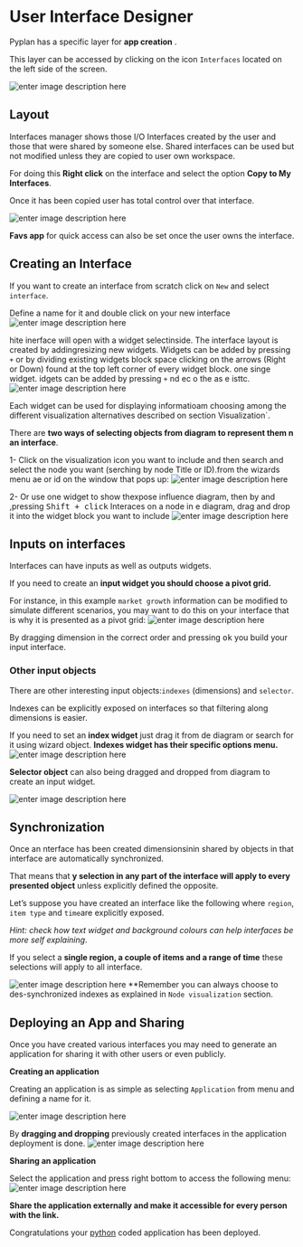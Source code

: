 
# User Interface Designer
Pyplan has a specific layer for **app creation** .

This layer can be accessed by clicking on the icon `Interfaces` located on the left side of the screen. 



![enter image description here](http://img.pyplan.org/UI_interfaces.png)
## Layout
Interfaces manager shows those I/O Interfaces created by the user and those that were shared by someone else.
Shared interfaces can be used but not modified unless they are copied to user own workspace.

For doing this **Right click** on the interface and select the option **Copy to My Interfaces**.

Once it has been copied user has total control over that interface.
 


![enter image description here](http://img.pyplan.org/Ui_layout_new1.png)

**Favs app** for quick access can also be set once the user owns the interface.

## Creating an Interface

If you want to create an interface from scratch click on `New` and select `interface`.

Define a name for it and double click on your new interface
![enter image description here](http://img.pyplan.org/Ui_new_interface.png)

hite inerface will open with a widget selectinside.
The interface layout is created by addingresizing new widgets. Widgets can be added by pressing `+` or by dividing existing widgets block space clicking on the arrows (Right or Down) found at the top left corner of every widget block.
one singe widget. idgets can be added by pressing `+` nd ec o the as e isttc.
![enter image description here](http://img.pyplan.org/Ui_blanck_interface.png)

Each widget can be used for displaying informatioam choosing among the different visualization alternatives described on section  Visualization`. 

There are **two ways of selecting objects from diagram to represent them n an interface**.

1- Click on the visualization icon you want to include and then search and select the node you want (serching by node Title or ID).from the wizards menu ae or id on the window that pops up:
![enter image description here](http://img.pyplan.org/UI_sele_obje_op1.png)

2- Or use one widget to show thexpose influence diagram, then by  and ,pressing <kbd>Shift + click</kbd>
  Interaces on a node in e diagram, drag and drop it into the widget block you want to include 
![enter image description here](http://img.pyplan.org/UI_sele_obje_op2.png)
## Inputs on interfaces
Interfaces can have inputs as well as outputs widgets.

If you need to create an **input widget you should choose a pivot grid.**

For instance, in this example `market growth` information can be modified to simulate different scenarios, you may want to do this on your interface that is why it is presented as a pivot grid:
![enter image description here](http://img.pyplan.org/UI_pivot_input.png)

By dragging dimension in the correct order and pressing <kbd>ok</kbd> you build your input interface.

### Other input objects
There are other interesting input objects:`indexes` (dimensions) and `selector`.

Indexes can be explicitly exposed on interfaces so that filtering  along dimensions is easier.

If you need to set an **index widget** just drag it from de diagram or search for it using wizard object.
**Indexes widget has their specific options menu.**
![enter image description here](http://img.pyplan.org/UI_indexes.png)


**Selector object** can also being dragged and dropped from diagram to create an input widget.

![enter image description here](http://img.pyplan.org/UI_choices.png)
## Synchronization
Once an nterface has been created dimensionsinin shared by objects in that interface are automatically synchronized.

That means that **y selection in any part of the interface will apply to every presented object** unless explicitly defined the opposite.

Let’s suppose you have created an interface like the following where `region`, `item type` and `time`are explicitly exposed.
 
*Hint: check how text widget and background colours can help interfaces be more self explaining*.

If you select a **single region, a couple of items and a range of time** these selections will apply to all interface.

![enter image description here](http://img.pyplan.org/UI_synchro_new.jpg)
**Remember you can always choose to des-synchronized indexes as explained in `Node visualization` section.

## Deploying an App and Sharing
Once you have created various interfaces you may need to generate an application for sharing it with other users or even publicly.

**Creating an application**

Creating an application is as simple as selecting `Application` from menu and defining a name for it.

![enter image description here](http://img.pyplan.org/UI_create_app.png)

By **dragging and dropping** previously created interfaces in the application deployment is done.
![enter image description here](http://img.pyplan.org/UI_drag_dro_inter.png)

**Sharing an application**

Select the application and press right bottom to access the following menu:
![enter image description here](http://img.pyplan.org/UI_share_app.png)

**Share the application externally and make it accessible for every person with the link.**

Congratulations your [python](https://www.python.org/) coded application has been deployed.


<!--stackedit_data:
eyJoaXN0b3J5IjpbNzczNjQ0NDcsLTMyNDAwNTI4NSwtNzk4NT
kxODQzLDE2MDUyNTkzOTMsLTgxMTMxNDA2NCwxNjgyNzkzODMs
LTEzMDY4ODg3OTcsOTIyMDYwNTQ2LC0xMzgyOTY1NDg0LC01ND
k1MjYxMjQsLTI3NzYzNjk1OCwtMTk3Mjg2OTA2MCwtMTU3NzE3
NjY3OSwtMTkzMjA1NjE4MiwxNTI4NTEzMDk4LC0xODYwMjYyNj
A1LDEyNjYxMTY4OTksLTE2NjIzNDcxODEsLTEzNDI4NTg5MzMs
NTc1MTIyNjU2XX0=
-->